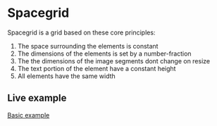 # Spacegrid

Spacegrid is a grid based on these core principles:

1. The space surrounding the elements is constant
2. The dimensions of the elements is set by a number-fraction
3. The the dimensions of the image segments dont change on resize
4. The text portion of the element have a constant height
5. All elements have the same width

## Live example

[Basic example](https://quizzical-lewin-fcd8ee.netlify.com/)
